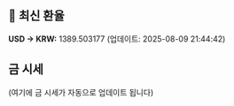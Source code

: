 
## 💱 최신 환율
<!-- EXCHANGE_RATE_START -->
**USD → KRW:** 1389.503177 (업데이트: 2025-08-09 21:44:42)
<!-- EXCHANGE_RATE_END -->

## 금 시세
<!-- GOLD_PRICE_START -->
(여기에 금 시세가 자동으로 업데이트 됩니다)
<!-- GOLD_PRICE_END -->

